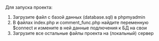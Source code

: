 Для запуска проекта:

1. Загрузите файл с базой данных (database.sql) в phpmyadmin
2. В файлах index.php и comment_func.php найдите переменную $connect и измените в ней данные подлючения к БД на свои
3. Загрузите все остальные файлы проекта на (локальный) сервер
